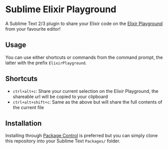 Sublime Elixir Playground
=========================

A Sublime Text 2/3 plugin to share your Elixir code on the [Elixir Playground](http://play.elixirbyexample.com/) from your favourite editor!

Usage
-----

You can use either shortcuts or commands from the command prompt, the latter with the prefix `ElixirPlayground`.

Shortcuts
---------

* `ctrl+alt+c`: Share your current selection on the Elixir Playground, the shareable url will be copied to your clipboard
* `ctrl+alt+shift+c`: Same as the above but will share the full contents of the current file

Installation
------------

Installing through [Package Control](https://packagecontrol.io) is preferred but you can simply clone this repository into your Sublime Text `Packages/` folder.